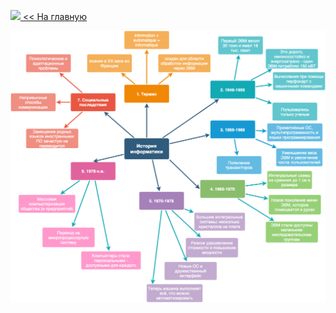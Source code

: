 <a href="https://danshedrin.github.io/practic" color="black"><img src="https://img.icons8.com/material/home">  << На главную</a>

![](https://github.com/danshedrin/practic/blob/e7696b93f86af314b2602af5ebb054dbb0174f42/1.2%D0%98%D1%81%D1%82%D0%BE%D1%80%D0%B8%D1%8F%D0%98%D0%BD%D1%84%D0%BE%D1%80%D0%BC%D0%B0%D1%82%D0%B8%D0%BA%D0%B8.png)
